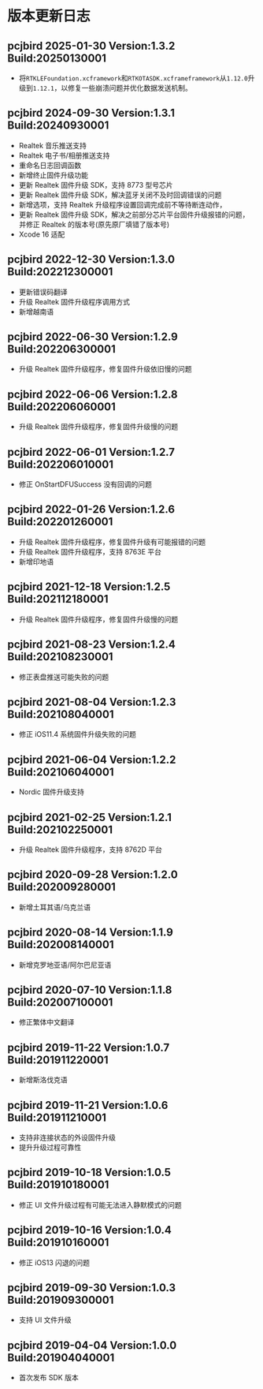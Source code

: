 # 版本更新日志

## pcjbird 2025-01-30 Version:1.3.2 Build:20250130001

- 将`RTKLEFoundation.xcframework`和`RTKOTASDK.xcframeframework`从`1.12.0`升级到`1.12.1`，以修复一些崩溃问题并优化数据发送机制。

## pcjbird 2024-09-30 Version:1.3.1 Build:20240930001

- Realtek 音乐推送支持
- Realtek 电子书/相册推送支持
- 重命名日志回调函数
- 新增终止固件升级功能
- 更新 Realtek 固件升级 SDK，支持 8773 型号芯片
- 更新 Realtek 固件升级 SDK，解决蓝牙关闭不及时回调错误的问题
- 新增选项，支持 Realtek 升级程序设置回调完成前不等待断连动作，
- 更新 Realtek 固件升级 SDK，解决之前部分芯片平台固件升级报错的问题，并修正 Realtek 的版本号(原先原厂填错了版本号)
- Xcode 16 适配

## pcjbird 2022-12-30 Version:1.3.0 Build:202212300001

- 更新错误码翻译
- 升级 Realtek 固件升级程序调用方式
- 新增越南语

## pcjbird 2022-06-30 Version:1.2.9 Build:202206300001

- 升级 Realtek 固件升级程序，修复固件升级依旧慢的问题

## pcjbird 2022-06-06 Version:1.2.8 Build:202206060001

- 升级 Realtek 固件升级程序，修复固件升级慢的问题

## pcjbird 2022-06-01 Version:1.2.7 Build:202206010001

- 修正 OnStartDFUSuccess 没有回调的问题

## pcjbird 2022-01-26 Version:1.2.6 Build:202201260001

- 升级 Realtek 固件升级程序，修复固件升级有可能报错的问题
- 升级 Realtek 固件升级程序，支持 8763E 平台
- 新增印地语

## pcjbird 2021-12-18 Version:1.2.5 Build:202112180001

- 升级 Realtek 固件升级程序，修复固件升级慢的问题

## pcjbird 2021-08-23 Version:1.2.4 Build:202108230001

- 修正表盘推送可能失败的问题

## pcjbird 2021-08-04 Version:1.2.3 Build:202108040001

- 修正 iOS11.4 系统固件升级失败的问题

## pcjbird 2021-06-04 Version:1.2.2 Build:202106040001

- Nordic 固件升级支持

## pcjbird 2021-02-25 Version:1.2.1 Build:202102250001

- 升级 Realtek 固件升级程序，支持 8762D 平台

## pcjbird 2020-09-28 Version:1.2.0 Build:202009280001

- 新增土耳其语/乌克兰语

## pcjbird 2020-08-14 Version:1.1.9 Build:202008140001

- 新增克罗地亚语/阿尔巴尼亚语

## pcjbird 2020-07-10 Version:1.1.8 Build:202007100001

- 修正繁体中文翻译

## pcjbird 2019-11-22 Version:1.0.7 Build:201911220001

- 新增斯洛伐克语

## pcjbird 2019-11-21 Version:1.0.6 Build:201911210001

- 支持非连接状态的外设固件升级
- 提升升级过程可靠性

## pcjbird 2019-10-18 Version:1.0.5 Build:201910180001

- 修正 UI 文件升级过程有可能无法进入静默模式的问题

## pcjbird 2019-10-16 Version:1.0.4 Build:201910160001

- 修正 iOS13 闪退的问题

## pcjbird 2019-09-30 Version:1.0.3 Build:201909300001

- 支持 UI 文件升级

## pcjbird 2019-04-04 Version:1.0.0 Build:201904040001

- 首次发布 SDK 版本
